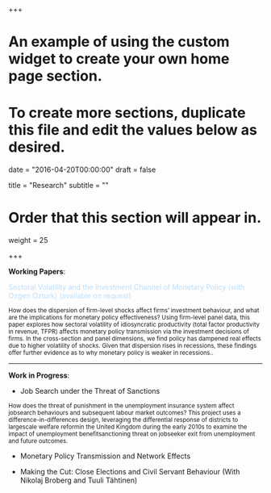 +++
# An example of using the custom widget to create your own home page section.
# To create more sections, duplicate this file and edit the values below as desired.

date = "2016-04-20T00:00:00"
draft = false

title = "Research"
subtitle = ""

# Order that this section will appear in.
weight = 25

+++

<b>Working Papers</b>:

 <p style="color:#bbdefb"; margin-left:10%; margin-right:10%;> Sectoral Volatility and the Investment Channel of Monetary Policy (with Ozgen Ozturk)
(available on request)</p>
<p><small>How does the dispersion of firm-level shocks affect firms’ investment behaviour, and what are the
implications for monetary policy effectiveness? Using firm-level panel data, this paper explores how
sectoral volatility of idiosyncratic productivity (total factor productivity in revenue, TFPR) affects monetary
policy transmission via the investment decisions of firms. In the cross-section and panel dimensions,
we find policy has dampened real effects due to higher volatility of shocks. Given that dispersion
rises in recessions, these findings offer further evidence as to why monetary policy is weaker in recessions..</small></p>

---

<b>Work in Progress</b>:

+ Job Search under the Threat of Sanctions
<p><small>How does the threat of punishment in the unemployment insurance system affect jobsearch behaviours and subsequent labour market outcomes? This project uses a difference-in-differences design, leveraging the differential response of districts to largescale welfare reformin the United Kingdom during the early 2010s to examine the impact of unemployment benefitsanctioning threat on jobseeker exit from unemployment and future outcomes. </small></p>

+ Monetary Policy Transmission and Network Effects

+ Making the Cut: Close Elections and Civil Servant Behaviour 
  (With Nikolaj Broberg and Tuuli Tähtinen)

